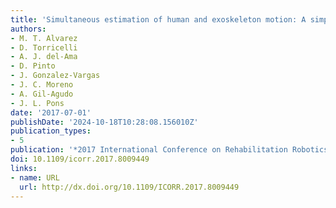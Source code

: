```yaml
---
title: 'Simultaneous estimation of human and exoskeleton motion: A simplified protocol'
authors:
- M. T. Alvarez
- D. Torricelli
- A. J. del-Ama
- D. Pinto
- J. Gonzalez-Vargas
- J. C. Moreno
- A. Gil-Agudo
- J. L. Pons
date: '2017-07-01'
publishDate: '2024-10-18T10:28:08.156010Z'
publication_types:
- 5
publication: '*2017 International Conference on Rehabilitation Robotics (ICORR)*'
doi: 10.1109/icorr.2017.8009449
links:
- name: URL
  url: http://dx.doi.org/10.1109/ICORR.2017.8009449
---
```

